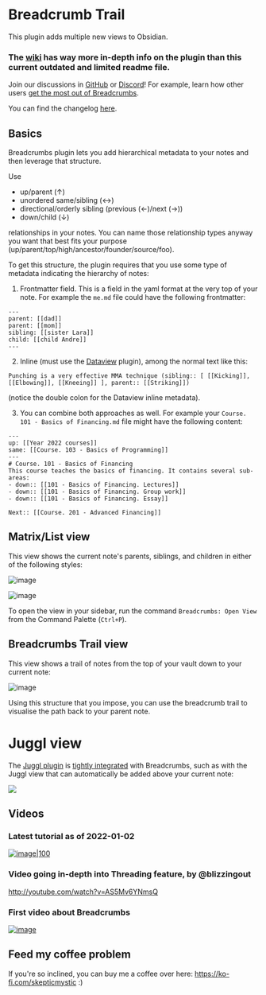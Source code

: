 # Breadcrumb Trail

This plugin adds multiple new views to Obsidian.

### The [wiki](https://breadcrumbs-wiki.onrender.com) has way more in-depth info on the plugin than this current outdated and limited readme file.

Join our discussions in [GitHub](https://github.com/SkepticMystic/breadcrumbs/discussions) or [Discord](https://discord.com/channels/686053708261228577/929513881041248266)! For example, learn how other users [get the most out of Breadcrumbs](https://github.com/SkepticMystic/breadcrumbs/discussions/175 "Getting the most out of Breadcrumbs · Discussion #175 · SkepticMystic/breadcrumbs").

You can find the changelog [here](https://github.com/SkepticMystic/breadcrumbs/blob/master/CHANGELOG.md).

## Basics

Breadcrumbs plugin lets you add hierarchical metadata to your notes and then leverage that structure.

Use

- up/parent (↑)
- unordered same/sibling (↔)
- directional/orderly sibling (previous (←)/next (→))
- down/child (↓)

relationships in your notes. You can name those relationship types anyway you want that best fits your purpose (up/parent/top/high/ancestor/founder/source/foo).

To get this structure, the plugin requires that you use some type of metadata indicating the hierarchy of notes:

1. Frontmatter field. This is a field in the yaml format at the very top of your note. For example the `me.md` file could have the following frontmatter:

```
---
parent: [[dad]]
parent: [[mom]]
sibling: [[sister Lara]]
child: [[child Andre]]
---
```

2. Inline (must use the [Dataview](https://github.com/blacksmithgu/obsidian-dataview#data) plugin), among the normal text like this:

```
Punching is a very effective MMA technique (sibling:: [ [[Kicking]], [[Elbowing]], [[Kneeing]] ], parent:: [[Striking]])
```

(notice the double colon for the Dataview inline metadata).

3. You can combine both approaches as well. For example your `Course. 101 - Basics of Financing.md` file might have the following content:

```
---
up: [[Year 2022 courses]]
same: [[Course. 103 - Basics of Programming]]
---
# Course. 101 - Basics of Financing
This course teaches the basics of financing. It contains several sub-areas:
- down:: [[101 - Basics of Financing. Lectures]]
- down:: [[101 - Basics of Financing. Group work]]
- down:: [[101 - Basics of Financing. Essay]]

Next:: [[Course. 201 - Advanced Financing]]
```

## Matrix/List view

This view shows the current note's parents, siblings, and children in either of the following styles:

![image](https://user-images.githubusercontent.com/70717676/123402846-75a67f80-d5a8-11eb-8230-75c37441f122.png)

![image](https://user-images.githubusercontent.com/70717676/123402852-77704300-d5a8-11eb-8f56-c4eb3ca23e02.png)

To open the view in your sidebar, run the command `Breadcrumbs: Open View` from the Command Palette (`Ctrl+P`).

## Breadcrumbs Trail view

This view shows a trail of notes from the top of your vault down to your current note:

![image](https://user-images.githubusercontent.com/70717676/123403044-a8507800-d5a8-11eb-9669-33148021b6fa.png)

Using this structure that you impose, you can use the breadcrumb trail to visualise the path back to your parent note.

# Juggl view

The [Juggl plugin](https://juggl.io/) is [tightly integrated](https://juggl.io/Features/Breadcrumbs+integration) with Breadcrumbs, such as with the Juggl view that can automatically be added above your current note:

![](https://i.imgur.com/roOYVhl.png)

## Videos

### Latest tutorial as of 2022-01-02

[![image|100](https://user-images.githubusercontent.com/70717676/147882843-bbb28103-a3a4-4dfd-8077-d8a1524f86a3.png)](https://www.youtube.com/watch?v=N4QmszBRu9I&ab_channel=ObsidianCommunityTalks)

### Video going in-depth into Threading feature, by @blizzingout

http://youtube.com/watch?v=AS5Mv6YNmsQ

### First video about Breadcrumbs

[![image](https://user-images.githubusercontent.com/70717676/147882889-cc38e14a-555a-433e-b500-71f159d49354.png)](https://www.youtube.com/watch?v=DXXB7fHcArg)

## Feed my coffee problem

If you're so inclined, you can buy me a coffee over here: https://ko-fi.com/skepticmystic :)
